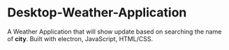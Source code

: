 # Desktop-Weather-Application
A Weather Application that will show update based on searching the name of  **city**.  Built with electron, JavaScript, HTML/CSS.
